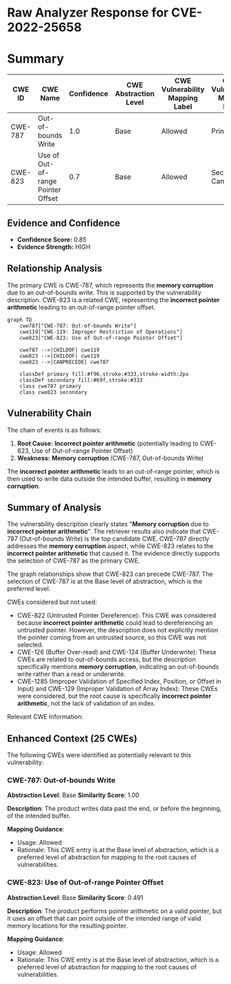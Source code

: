 # Raw Analyzer Response for CVE-2022-25658

# Summary
| CWE ID | CWE Name | Confidence | CWE Abstraction Level | CWE Vulnerability Mapping Label | CWE-Vulnerability Mapping Notes |
|---|---|---|---|---|---|
| CWE-787 | Out-of-bounds Write | 1.0 | Base | Allowed | Primary CWE |
| CWE-823 | Use of Out-of-range Pointer Offset | 0.7 | Base | Allowed | Secondary Candidate |

## Evidence and Confidence

*   **Confidence Score:** 0.85
*   **Evidence Strength:** HIGH

## Relationship Analysis
The primary CWE is CWE-787, which represents the **memory corruption** due to an out-of-bounds write. This is supported by the vulnerability description. CWE-823 is a related CWE, representing the **incorrect pointer arithmetic** leading to an out-of-range pointer offset.

```mermaid
graph TD
    cwe787["CWE-787: Out-of-bounds Write"]
    cwe119["CWE-119: Improper Restriction of Operations"]
    cwe823["CWE-823: Use of Out-of-range Pointer Offset"]
    
    cwe787 -->|CHILDOF| cwe119
    cwe823 -->|CHILDOF| cwe119
    cwe823 -->|CANPRECEDE| cwe787
    
    classDef primary fill:#f96,stroke:#333,stroke-width:2px
    classDef secondary fill:#69f,stroke:#333
    class cwe787 primary
    class cwe823 secondary
```

## Vulnerability Chain
The chain of events is as follows:
1.  **Root Cause:** **Incorrect pointer arithmetic** (potentially leading to CWE-823, Use of Out-of-range Pointer Offset)
2.  **Weakness:** **Memory corruption** (CWE-787, Out-of-bounds Write)

The **incorrect pointer arithmetic** leads to an out-of-range pointer, which is then used to write data outside the intended buffer, resulting in **memory corruption**.

## Summary of Analysis
The vulnerability description clearly states "**Memory corruption** due to **incorrect pointer arithmetic**". The retriever results also indicate that CWE-787 (Out-of-bounds Write) is the top candidate CWE.
CWE-787 directly addresses the **memory corruption** aspect, while CWE-823 relates to the **incorrect pointer arithmetic** that caused it. The evidence directly supports the selection of CWE-787 as the primary CWE.

The graph relationships show that CWE-823 can precede CWE-787.
The selection of CWE-787 is at the Base level of abstraction, which is the preferred level.

CWEs considered but not used:

*   CWE-822 (Untrusted Pointer Dereference): This CWE was considered because **incorrect pointer arithmetic** could lead to dereferencing an untrusted pointer. However, the description does not explicitly mention the pointer coming from an untrusted source, so this CWE was not selected.
*   CWE-126 (Buffer Over-read) and CWE-124 (Buffer Underwrite): These CWEs are related to out-of-bounds access, but the description specifically mentions **memory corruption**, indicating an out-of-bounds write rather than a read or underwrite.
*   CWE-1285 (Improper Validation of Specified Index, Position, or Offset in Input) and CWE-129 (Improper Validation of Array Index): These CWEs were considered, but the root cause is specifically **incorrect pointer arithmetic**, not the lack of validation of an index.

Relevant CWE Information:

## Enhanced Context (25 CWEs)
The following CWEs were identified as potentially relevant to this vulnerability:

### CWE-787: Out-of-bounds Write
**Abstraction Level**: Base
**Similarity Score**: 1.00

**Description**:
The product writes data past the end, or before the beginning, of the intended buffer.

**Mapping Guidance**:
- Usage: Allowed
- Rationale: This CWE entry is at the Base level of abstraction, which is a preferred level of abstraction for mapping to the root causes of vulnerabilities.

### CWE-823: Use of Out-of-range Pointer Offset
**Abstraction Level**: Base
**Similarity Score**: 0.491

**Description**:
The product performs pointer arithmetic on a valid pointer, but it uses an offset that can point outside of the intended range of valid memory locations for the resulting pointer.

**Mapping Guidance**:
- Usage: Allowed
- Rationale: This CWE entry is at the Base level of abstraction, which is a preferred level of abstraction for mapping to the root causes of vulnerabilities.